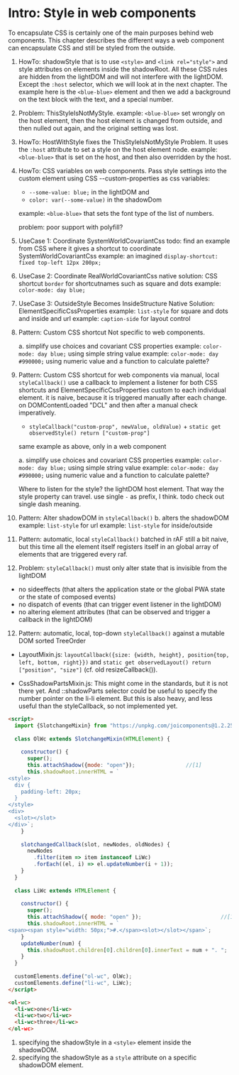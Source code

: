 # Intro: Style in web components

To encapsulate CSS is certainly one of the main purposes behind web components. 
This chapter describes the different ways a web component can encapsulate CSS and still be styled from 
the outside.

1. HowTo: shadowStyle that is to use `<style>` and `<link rel="style">` and style attributes on 
   elements inside the shadowRoot. All these CSS rules are hidden from the lightDOM and will not 
   interfere with the lightDOM. Except the `:host` selector, which we will look at in the next chapter.
   The example here is the `<blue-blue>` element and then we add a background on the text block with the text,
   and a special number.

2. Problem: ThisStyleIsNotMyStyle.
   example: `<blue-blue>` set wrongly on the host element, then the host element is changed from outside, 
   and then nulled out again, and the original setting was lost.

3. HowTo: HostWithStyle fixes the ThisStyleIsNotMyStyle Problem.
   It uses the `:host` attribute to set a style on the host element node.
   example: `<blue-blue>` that is set on the host, and then also overridden by the host.

4. HowTo: CSS variables on web components.
   Pass style settings into the custom element using CSS --custom-properties as css variables:
    * `--some-value: blue;` in the lightDOM and
    * `color: var(--some-value)` in the shadowDom 
   
   example: `<blue-blue>` that sets the font type of the list of numbers. 
   
   problem: poor support with polyfill?  

5. UseCase 1: Coordinate SystemWorldCovariantCss
   todo: find an example from CSS where it gives a shortcut to coordinate SystemWorldCovariantCss
   example: an imagined `display-shortcut: fixed top-left 12px 200px;`

6. UseCase 2: Coordinate RealWorldCovariantCss
   native solution: CSS shortcut `border` for shortcutnames such as square and dots
   example: `color-mode: day blue;`
   
7. UseCase 3: OutsideStyle Becomes InsideStructure
   Native Solution: ElementSpecificCssProperties
   example: `list-style` for square and dots and inside and url
   example: `caption-side` for layout control
   
8. Pattern: Custom CSS shortcut
   Not specific to web components.
   
   a. simplify use choices and covariant CSS properties
   example: `color-mode: day blue;` using simple string value
   example: `color-mode: day #990000;` using numeric value and a function to calculate palette?
      
8. Pattern: Custom CSS shortcut for web components via manual, local `styleCallback()`
   use a callback to implement a listener for both CSS shortcuts and ElementSpecificCssProperties
   custom to each individual element.
   it is naive, because it is triggered manually after each change. 
   on DOMContentLoaded "DCL" and then after a manual check imperatively.
    * `styleCallback("custom-prop", newValue, oldValue)` + `static get observedStyle() return ["custom-prop"]`

   same example as above, only in a web component
   
   a. simplify use choices and covariant CSS properties
   example: `color-mode: day blue;` using simple string value
   example: `color-mode: day #990000;` using numeric value and a function to calculate palette?
      
   Where to listen for the style? the lightDOM host element. That way the style property can travel.
   use single `-` as prefix, I think. todo check out single dash meaning.
      
9. Pattern: Alter shadowDOM in `styleCallback()`
   b. alters the shadowDOM
   example: `list-style` for url
   example: `list-style` for inside/outside
   
10. Pattern: automatic, local `styleCallback()` batched in rAF
    still a bit naive, but this time all the element itself registers itself in an global array of 
    elements that are triggered every raf.
   
11. Problem: `styleCallback()` must only alter state that is invisible from the lightDOM
   * no sideeffects (that alters the application state or the global PWA state or the state of composed events)
   * no dispatch of events (that can trigger event listener in the lightDOM)
   * no altering element attributes (that can be observed and trigger a callback in the lightDOM)

12. Pattern: automatic, local, top-down `styleCallback()` against a mutable DOM sorted TreeOrder

 * LayoutMixin.js: `layoutCallback({size: {width, height}, position{top, left, bottom, right}})` 
   and `static get observedLayout() return ["position", "size"]` 
   (cf. old resizeCallback()).
   
 * CssShadowPartsMixin.js: This might come in the standards, but it is not there yet.
   And ::shadowParts selector could be useful to specify the number pointer on the li-li element.
   But this is also heavy, and less useful than the styleCallback, so not implemented yet.
   
   
```html
<script>  
  import {SlotchangeMixin} from "https://unpkg.com/joicomponents@1.2.25/src/slot/SlotchangeMixin.js"; 
  
  class OlWc extends SlotchangeMixin(HTMLElement) {
    
    constructor() {
      super();
      this.attachShadow({mode: "open"});                //[1]
      this.shadowRoot.innerHTML = `
<style>                                                 
  div {
    padding-left: 20px;
  }
</style>
<div>
  <slot></slot>
</div>`;
    }
    
    slotchangedCallback(slot, newNodes, oldNodes) {     
      newNodes
        .filter(item => item instanceof LiWc)
        .forEach((el, i) => el.updateNumber(i + 1));
    }
  }
  
  class LiWc extends HTMLElement {
  
    constructor() {
      super();
      this.attachShadow({ mode: "open" });                         //[1]
      this.shadowRoot.innerHTML = `
<span><span style="width: 50px;">#.</span><slot></slot></span>`;   
    }
    updateNumber(num) {                                             
      this.shadowRoot.children[0].children[0].innerText = num + ". ";           
    }
  }
  
  customElements.define("ol-wc", OlWc);
  customElements.define("li-wc", LiWc);
</script>

<ol-wc>
  <li-wc>one</li-wc>
  <li-wc>two</li-wc>
  <li-wc>three</li-wc>
</ol-wc>
```
1. specifying the shadowStyle in a `<style>` element inside the shadowDOM.
2. specifying the shadowStyle as a `style` attribute on a specific shadowDOM element.
   